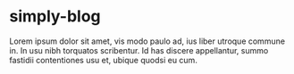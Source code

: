 # simply-blog
Lorem ipsum dolor sit amet, vis modo paulo ad, ius liber utroque commune in. In usu nibh torquatos scribentur. Id has discere appellantur, summo fastidii contentiones usu et, ubique quodsi eu cum. 

